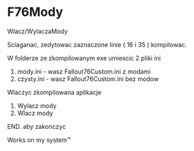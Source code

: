 # F76Mody
Wlacz/WylaczaMody


Sciaganac, zedytowac zaznaczone linie ( 16 i 35 )
kompilowac.


W folderze ze zkompilowanym exe umiescic 2 pliki ini
1) mody.ini - wasz Fallout76Custom.ini z modami
2) czysty.ini - wasz Fallout76Custom.ini bez modow


Wlaczyc zkompilowana aplikacje

1. Wylacz mody
2. Wlacz mody

END. aby zakonczyc


Works on my system™
